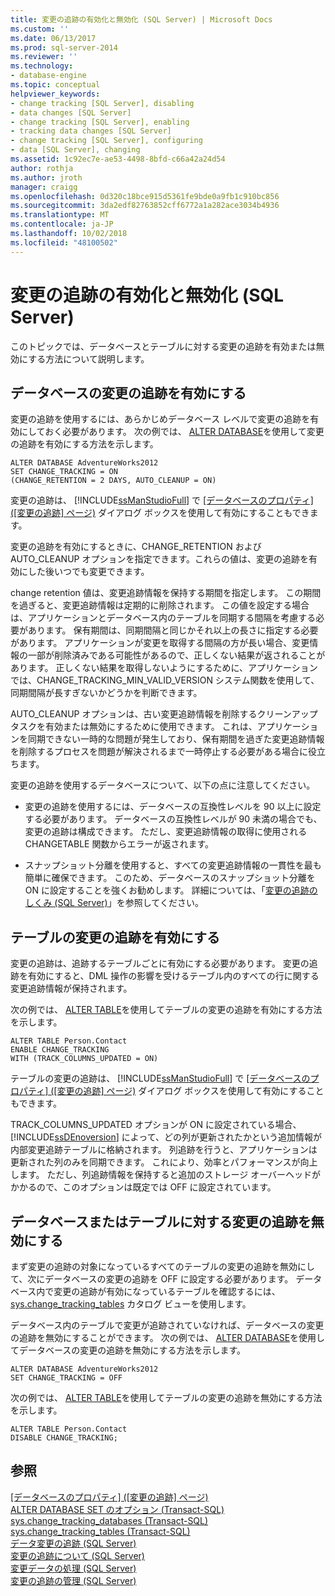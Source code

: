```yaml
---
title: 変更の追跡の有効化と無効化 (SQL Server) | Microsoft Docs
ms.custom: ''
ms.date: 06/13/2017
ms.prod: sql-server-2014
ms.reviewer: ''
ms.technology:
- database-engine
ms.topic: conceptual
helpviewer_keywords:
- change tracking [SQL Server], disabling
- data changes [SQL Server]
- change tracking [SQL Server], enabling
- tracking data changes [SQL Server]
- change tracking [SQL Server], configuring
- data [SQL Server], changing
ms.assetid: 1c92ec7e-ae53-4498-8bfd-c66a42a24d54
author: rothja
ms.author: jroth
manager: craigg
ms.openlocfilehash: 0d320c18bce915d5361fe9bde0a9fb1c910bc856
ms.sourcegitcommit: 3da2edf82763852cff6772a1a282ace3034b4936
ms.translationtype: MT
ms.contentlocale: ja-JP
ms.lasthandoff: 10/02/2018
ms.locfileid: "48100502"
---
```

# <a name="enable-and-disable-change-tracking-sql-server"></a>変更の追跡の有効化と無効化 (SQL Server)
  このトピックでは、データベースとテーブルに対する変更の追跡を有効または無効にする方法について説明します。  
  
## <a name="enable-change-tracking-for-a-database"></a>データベースの変更の追跡を有効にする  
 変更の追跡を使用するには、あらかじめデータベース レベルで変更の追跡を有効にしておく必要があります。 次の例では、 [ALTER DATABASE](/sql/t-sql/statements/alter-database-transact-sql-set-options)を使用して変更の追跡を有効にする方法を示します。  
  
```tsql  
ALTER DATABASE AdventureWorks2012  
SET CHANGE_TRACKING = ON  
(CHANGE_RETENTION = 2 DAYS, AUTO_CLEANUP = ON)  
```  
  
 変更の追跡は、 [!INCLUDE[ssManStudioFull](../../includes/ssmanstudiofull-md.md)] で [[データベースのプロパティ] &#40;[変更の追跡] ページ&#41;](../databases/database-properties-changetracking-page.md) ダイアログ ボックスを使用して有効にすることもできます。  
  
 変更の追跡を有効にするときに、CHANGE_RETENTION および AUTO_CLEANUP オプションを指定できます。これらの値は、変更の追跡を有効にした後いつでも変更できます。  
  
 change retention 値は、変更追跡情報を保持する期間を指定します。 この期間を過ぎると、変更追跡情報は定期的に削除されます。 この値を設定する場合は、アプリケーションとデータベース内のテーブルを同期する間隔を考慮する必要があります。 保有期間は、同期間隔と同じかそれ以上の長さに指定する必要があります。 アプリケーションが変更を取得する間隔の方が長い場合、変更情報の一部が削除済みである可能性があるので、正しくない結果が返されることがあります。 正しくない結果を取得しないようにするために、アプリケーションでは、CHANGE_TRACKING_MIN_VALID_VERSION システム関数を使用して、同期間隔が長すぎないかどうかを判断できます。  
  
 AUTO_CLEANUP オプションは、古い変更追跡情報を削除するクリーンアップ タスクを有効または無効にするために使用できます。 これは、アプリケーションを同期できない一時的な問題が発生しており、保有期間を過ぎた変更追跡情報を削除するプロセスを問題が解決されるまで一時停止する必要がある場合に役立ちます。  
  
 変更の追跡を使用するデータベースについて、以下の点に注意してください。  
  
-   変更の追跡を使用するには、データベースの互換性レベルを 90 以上に設定する必要があります。 データベースの互換性レベルが 90 未満の場合でも、変更の追跡は構成できます。 ただし、変更追跡情報の取得に使用される CHANGETABLE 関数からエラーが返されます。  
  
-   スナップショット分離を使用すると、すべての変更追跡情報の一貫性を最も簡単に確保できます。 このため、データベースのスナップショット分離を ON に設定することを強くお勧めします。 詳細については、「[変更の追跡のしくみ &#40;SQL Server&#41;](work-with-change-tracking-sql-server.md)」を参照してください。  
  
## <a name="enable-change-tracking-for-a-table"></a>テーブルの変更の追跡を有効にする  
 変更の追跡は、追跡するテーブルごとに有効にする必要があります。 変更の追跡を有効にすると、DML 操作の影響を受けるテーブル内のすべての行に関する変更追跡情報が保持されます。  
  
 次の例では、 [ALTER TABLE](/sql/t-sql/statements/alter-table-transact-sql)を使用してテーブルの変更の追跡を有効にする方法を示します。  
  
```tsql  
ALTER TABLE Person.Contact  
ENABLE CHANGE_TRACKING  
WITH (TRACK_COLUMNS_UPDATED = ON)  
```  
  
 テーブルの変更の追跡は、 [!INCLUDE[ssManStudioFull](../../includes/ssmanstudiofull-md.md)] で [[データベースのプロパティ] &#40;[変更の追跡] ページ&#41;](../databases/database-properties-changetracking-page.md) ダイアログ ボックスを使用して有効にすることもできます。  
  
 TRACK_COLUMNS_UPDATED オプションが ON に設定されている場合、 [!INCLUDE[ssDEnoversion](../../includes/ssdenoversion-md.md)] によって、どの列が更新されたかという追加情報が内部変更追跡テーブルに格納されます。 列追跡を行うと、アプリケーションは更新された列のみを同期できます。 これにより、効率とパフォーマンスが向上します。 ただし、列追跡情報を保持すると追加のストレージ オーバーヘッドがかかるので、このオプションは既定では OFF に設定されています。  
  
## <a name="disable-change-tracking-for-a-database-or-table"></a>データベースまたはテーブルに対する変更の追跡を無効にする  
 まず変更の追跡の対象になっているすべてのテーブルの変更の追跡を無効にして、次にデータベースの変更の追跡を OFF に設定する必要があります。 データベース内で変更の追跡が有効になっているテーブルを確認するには、 [sys.change_tracking_tables](/sql/relational-databases/system-catalog-views/change-tracking-catalog-views-sys-change-tracking-tables) カタログ ビューを使用します。  
  
 データベース内のテーブルで変更が追跡されていなければ、データベースの変更の追跡を無効にすることができます。 次の例では、 [ALTER DATABASE](/sql/t-sql/statements/alter-database-transact-sql-set-options)を使用してデータベースの変更の追跡を無効にする方法を示します。  
  
```tsql  
ALTER DATABASE AdventureWorks2012  
SET CHANGE_TRACKING = OFF  
```  
  
 次の例では、 [ALTER TABLE](/sql/t-sql/statements/alter-table-transact-sql)を使用してテーブルの変更の追跡を無効にする方法を示します。  
  
```tsql  
ALTER TABLE Person.Contact  
DISABLE CHANGE_TRACKING;  
```  
  
## <a name="see-also"></a>参照  
 [[データベースのプロパティ] &#40;[変更の追跡] ページ&#41;](../databases/database-properties-changetracking-page.md)   
 [ALTER DATABASE SET のオプション &#40;Transact-SQL&#41;](/sql/t-sql/statements/alter-database-transact-sql-set-options)   
 [sys.change_tracking_databases &#40;Transact-SQL&#41;](/sql/relational-databases/system-catalog-views/change-tracking-catalog-views-sys-change-tracking-databases)   
 [sys.change_tracking_tables &#40;Transact-SQL&#41;](/sql/relational-databases/system-catalog-views/change-tracking-catalog-views-sys-change-tracking-tables)   
 [データ変更の追跡 &#40;SQL Server&#41;](track-data-changes-sql-server.md)   
 [変更の追跡について &#40;SQL Server&#41;](../track-changes/about-change-tracking-sql-server.md)   
 [変更データの処理 &#40;SQL Server&#41;](work-with-change-data-sql-server.md)   
 [変更の追跡の管理 &#40;SQL Server&#41;](manage-change-tracking-sql-server.md)  
  
  
